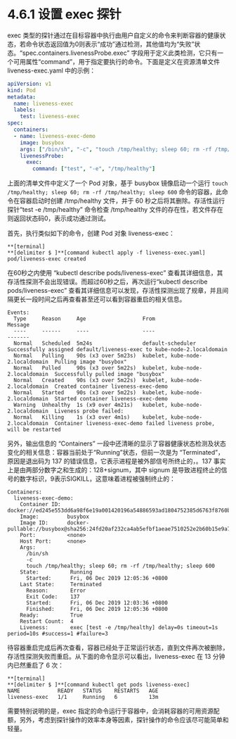 # 4.6.1 设置 exec 探针

exec 类型的探针通过在目标容器中执行由用户自定义的命令来判断容器的健康状态，若命令状态返回值为0则表示“成功”通过检测，其他值均为“失败”状态。“spec.containers.livenessProbe.exec” 字段用于定义此类检测，它只有一个可用属性“command”，用于指定要执行的命令。下面是定义在资源清单文件 liveness-exec.yaml 中的示例：

```yaml
apiVersion: v1
kind: Pod
metadata:
  name: liveness-exec
  labels:
    test: liveness-exec
spec:
  containers:
  - name: liveness-exec-demo
    image: busybox
    args: ["/bin/sh", "-c", "touch /tmp/healthy; sleep 60; rm -rf /tmp/healthy; sleep 600"]
    livenessProbe:
      exec:
        command: ["test", "-e", "/tmp/healthy"]
```

上面的清单文件中定义了一个 Pod 对象，基于 busybox 镜像启动一个运行 `touch /tmp/healthy; sleep 60; rm -rf /tmp/healthy; sleep 600` 命令的容器，此命令在容器启动时创建 /tmp/healthy 文件，并于 60 秒之后将其删除。存活性运行探针“test -e /tmp/healthy” 命令检查 /tmp/healthy 文件的存在性，若文件存在则返回状态码0，表示成功通过测试。

首先，执行类似如下的命令，创建 Pod 对象 liveness-exec：

```
**[terminal]
**[delimiter $ ]**[command kubectl apply -f liveness-exec.yaml]
pod/liveness-exec created
```

在60秒之内使用 “kubectl describe pods/liveness-exec” 查看其详细信息，其存活性探测不会出现错误。而超过60秒之后，再次运行“kubectl describe pods/liveness-exec” 查看其详细信息可以发现，存活性探测出现了规章，并且间隔更长一段时间之后再查看甚至还可以看到容器重启的相关信息。

```
Events:
  Type     Reason     Age                  From                              Message
  ----     ------     ----                 ----                              -------
  Normal   Scheduled  5m24s                default-scheduler                 Successfully assigned default/liveness-exec to kube-node-2.localdomain
  Normal   Pulling    90s (x3 over 5m23s)  kubelet, kube-node-2.localdomain  Pulling image "busybox"
  Normal   Pulled     90s (x3 over 5m22s)  kubelet, kube-node-2.localdomain  Successfully pulled image "busybox"
  Normal   Created    90s (x3 over 5m22s)  kubelet, kube-node-2.localdomain  Created container liveness-exec-demo
  Normal   Started    90s (x3 over 5m22s)  kubelet, kube-node-2.localdomain  Started container liveness-exec-demo
  Warning  Unhealthy  1s (x9 over 4m21s)   kubelet, kube-node-2.localdomain  Liveness probe failed:
  Normal   Killing    1s (x3 over 4m1s)    kubelet, kube-node-2.localdomain  Container liveness-exec-demo failed liveness probe, will be restarted
```

另外，输出信息的 “Containers” 一段中还清晰的显示了容器健康状态检测及状态变化的相关信息：容器当前处于“Running”状态，但前一次是为 “Terminated”，原因是退出码为 137 的错误信息，它表示进程是被外部信号所终止的，。137 事实上是由两部分数字之和生成的：128+signum，其中 signum 是导致进程终止的信号的数字标识，9表示SIGKILL，这意味着进程被强制终止的：

```
Containers:
  liveness-exec-demo:
    Container ID:  docker://ed245e553dd6a98f6e19a001420196a54886593ad1804752385d6763f8760bc3
    Image:         busybox
    Image ID:      docker-pullable://busybox@sha256:24fd20af232ca4ab5efbf1aeae7510252e2b60b15e9a78947467340607cd2ea2
    Port:          <none>
    Host Port:     <none>
    Args:
      /bin/sh
      -c
      touch /tmp/healthy; sleep 60; rm -rf /tmp/healthy; sleep 600
    State:          Running
      Started:      Fri, 06 Dec 2019 12:05:36 +0800
    Last State:     Terminated
      Reason:       Error
      Exit Code:    137
      Started:      Fri, 06 Dec 2019 12:03:36 +0800
      Finished:     Fri, 06 Dec 2019 12:05:36 +0800
    Ready:          True
    Restart Count:  4
    Liveness:       exec [test -e /tmp/healthy] delay=0s timeout=1s period=10s #success=1 #failure=3
```

待容器重启完成后再次查看，容器已经处于正常运行状态，直到文件再次被删除，存活性探测失败而重启。从下面的命令显示可以看出，liveness-exec 在 13 分钟内已然重启了 6 次：

```
**[terminal]
**[delimiter $ ]**[command kubectl get pods liveness-exec]
NAME            READY   STATUS    RESTARTS   AGE
liveness-exec   1/1     Running   6          13m
```

需要特别说明的是，exec 指定的命令运行于容器中，会消耗容器的可用资源配额，另外，考虑到探针操作的效率本身等因素，探针操作的命令应该尽可能简单和轻量。